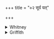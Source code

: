 +++
title = "०२ सूर्य यत्"

+++

<details><summary>Whitney</summary>

सूर्य॒ यत् ते॒ हर॒स्तेन॒ तं प्रति॑ हर॒ यो॒३स्मान् द्वेष्टि॒ यं व॒यं द्वि॒ष्मः ॥२॥
</details>

<details><summary>Griffith</summary>

सूर्य॒ यत् ते॒ हर॒स्तेन॒ तं प्रति॑ हर॒ यो॒३स्मान् द्वेष्टि॒ यं व॒यं द्वि॒ष्मः ॥२॥
</details>
